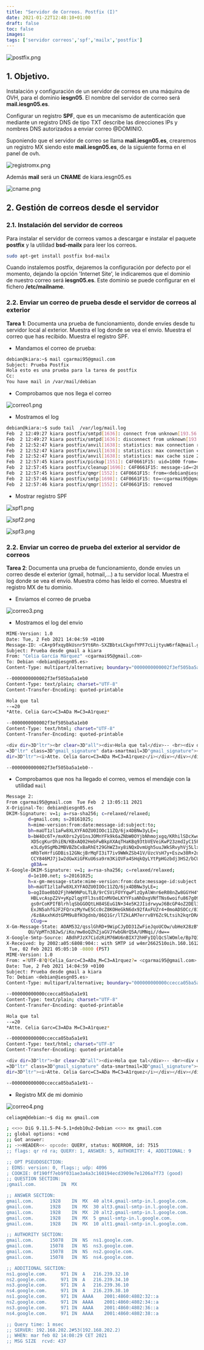 ```yaml
---
title: "Servidor de Correos. Postfix (I)"
date: 2021-01-22T12:48:10+01:00
draft: false
toc: false
images:
tags: ['servidor correos','spf','mailx','postfix']
---
```


![postfix.png](/images/ovh_correo/postfix.png)

## 1. Objetivo. 

Instalación y configuración de un servidor de correos en una máquina de OVH, para el dominio **iesgn05**. El nombre del servidor de correo será **mail.iesgn05.es**.

Configurar un registro **SPF**, que es un mecanismo de autenticación que mediante un registro DNS de tipo TXT describe las direcciones IPs y nombres DNS autorizados a enviar correo @DOMINIO. 

Suponiendo que el servidor de correo se llama **mail.iesgn05.es**, crearemos un registro MX siendo este **mail.iesgn05.es**, de la siguiente forma en el panel de ovh.

![registromx.png](/images/ovh_correo/registromx1.png)

Además **mail** será un **CNAME** de kiara.iesgn05.es

![cname.png](/images/ovh_correo/cname.png)

## 2. Gestión de correos desde el servidor

### 2.1. Instalación del servidor de correos

Para instalar el servidor de correos vamos a descargar e instalar el paquete
**postfix**  y la utilidad **bsd-mailx**  para leer los correos.

```sh
sudo apt-get install postfix bsd-mailx
```

Cuando instalemos postfix, dejaremos la configuración por defecto por el momento, dejando la opción 'Internet Site', le indicaremos que el dominio de nuestro correo será **iesgn05.es**. Este dominio se puede configurar en el fichero **/etc/mailname**.

### 2.2. Enviar un correo de prueba desde el servidor de correos al exterior

**Tarea 1**: Documenta una prueba de funcionamiento, donde envíes desde tu servidor local al exterior. Muestra el log donde se vea el envío. Muestra el correo que has recibido. Muestra el registro SPF.

* Mandamos el correo de prueba:

```sh
debian@kiara:~$ mail cgarmai95@gmail.com
Subject: Prueba Postfix
Hola esto es una prueba para la tarea de postfix
Cc: 
You have mail in /var/mail/debian
```

* Comprobamos que nos llega el correo

![correo1.png](/images/ovh_correo/correo1.png)

*  Mostramos el log

```sh
debian@kiara:~$ sudo tail  /var/log/mail.log
Feb  2 12:49:27 kiara postfix/smtpd[1636]: connect from unknown[193.56.29.44]
Feb  2 12:49:27 kiara postfix/smtpd[1636]: disconnect from unknown[193.56.29.44] ehlo=1 auth=0/1 rset=1 quit=1 commands=3/4
Feb  2 12:52:47 kiara postfix/anvil[1638]: statistics: max connection rate 1/60s for (smtp:209.85.167.181) at Feb  2 12:48:57
Feb  2 12:52:47 kiara postfix/anvil[1638]: statistics: max connection count 1 for (smtp:209.85.167.181) at Feb  2 12:48:57
Feb  2 12:52:47 kiara postfix/anvil[1638]: statistics: max cache size 2 at Feb  2 12:49:27
Feb  2 12:57:45 kiara postfix/pickup[1551]: C4F0661F15: uid=1000 from=<debian>
Feb  2 12:57:45 kiara postfix/cleanup[1696]: C4F0661F15: message-id=<20210202125745.C4F0661F15@kiara.iesgn05.es>
Feb  2 12:57:45 kiara postfix/qmgr[1552]: C4F0661F15: from=<debian@iesgn05.es>, size=448, nrcpt=1 (queue active)
Feb  2 12:57:46 kiara postfix/smtp[1698]: C4F0661F15: to=<cgarmai95@gmail.com>, relay=gmail-smtp-in.l.google.com[64.233.167.27]:25, delay=0.81, delays=0.02/0.01/0.4/0.39, dsn=2.0.0, status=sent (250 2.0.0 OK  1612270666 y16si2203772wmi.219 - gsmtp)
Feb  2 12:57:46 kiara postfix/qmgr[1552]: C4F0661F15: removed

```

* Mostrar registro SPF

![spf1.png](/images/ovh_correo/spf1.png)

![spf2.png](/images/ovh_correo/spf2.png)

![spf3.png](/images/ovh_correo/spf3.png)

### 2.2. Enviar un correo de prueba del exterior al servidor de correos

**Tarea 2**: Documenta una prueba de funcionamiento, donde envíes un correo desde el exterior (gmail, hotmail,…) a tu servidor local. Muestra el log donde se vea el envío. Muestra cómo has leído el correo. Muestra el registro MX de tu dominio.


* Enviamos el correo de prueba

![correo3.png](/images/ovh_correo/correo3.png)

* Mostramos el log del envio

```sh
MIME-Version: 1.0
Date: Tue, 2 Feb 2021 14:04:59 +0100
Message-ID: <CA+p9fxqyBkUsnr5Yt6Rn-SXZBbtxLCkgnfYPF7cLijtyuW6rfA@mail.gmail.com>
Subject: Prueba desde gmail a kiara
From: "Celia García Márquez" <cgarmai95@gmail.com>
To: Debian <debian@iesgn05.es>
Content-Type: multipart/alternative; boundary="0000000000002f3ef505ba5a1eb0"

--0000000000002f3ef505ba5a1eb0
Content-Type: text/plain; charset="UTF-8"
Content-Transfer-Encoding: quoted-printable

Hola que tal
--=20
*Atte. Celia Garc=C3=ADa M=C3=A1rquez*

--0000000000002f3ef505ba5a1eb0
Content-Type: text/html; charset="UTF-8"
Content-Transfer-Encoding: quoted-printable

<div dir=3D"ltr"><br clear=3D"all"><div>Hola que tal</div>-- <br><div dir=
=3D"ltr" class=3D"gmail_signature" data-smartmail=3D"gmail_signature"><div =
dir=3D"ltr"><i>Atte. Celia Garc=C3=ADa M=C3=A1rquez</i></div></div></div>

--0000000000002f3ef505ba5a1eb0--
```

* Comprobamos que nos ha llegado el correo, vemos el mendaje con la utilidad `mail`

```sh
Message 2:
From cgarmai95@gmail.com  Tue Feb  2 13:05:11 2021
X-Original-To: debian@iesgn05.es
DKIM-Signature: v=1; a=rsa-sha256; c=relaxed/relaxed;
        d=gmail.com; s=20161025;
        h=mime-version:from:date:message-id:subject:to;
        bh=maUT1zl1aFw8XLXYFAOZU0IOOc11ZQ/6jx4DBNw3yLE=;
        b=bW4Oc6T+/mxK0rs2yU1nsJOMnYFk9k6aZNbW0OYjbNhmojxgq/KRhilSDcXwd2uNuD
         XD5cgKurDhiEN/KBxAQ02HebFwBkpXXAqTHaKBq93tbVEVeiKwP23zmdIyC15F5d5DTZ
         e3Ldy0SgMb2MBVBZbCxBaRhEt29GhWZ3xy8iNQxDvmUgh5uuJWkSRvyhVj5LlxVrNojY
         mRbTeHrfiGDBis12GNcjBrMqFI3iT7iv9WWkZSb41V/UzcVsH7y+Eszw38R+2qIF32DK
         CCY846MJ7j1w2dGwXiGFKuU6sa9rm3KiQVFa4SHqkQyLYtPpHGzbdj3HS2/bCUnVYyhm
         g03A==
X-Google-DKIM-Signature: v=1; a=rsa-sha256; c=relaxed/relaxed;
        d=1e100.net; s=20161025;
        h=x-gm-message-state:mime-version:from:date:message-id:subject:to;
        bh=maUT1zl1aFw8XLXYFAOZU0IOOc11ZQ/6jx4DBNw3yLE=;
        b=ogIOae0bD2FjhHW9NPoLTLB/9rCSViFOYYqwPlzQyAlWnr6eR08nZw8GGYH4YlTa29
         HBLvcAspZ2V+yKp2lqgYFl3ss0InMVOeLKYYFsaNhDxgVNfTNs6woifu867g09UN68Lp
         gs0rCoKPIfBlrhlqSbGGOQtLH84SEuG1N+34e5K2JIidrwywJ6BcGP4oZ2DEl3kv0Ix1
         ExJN5ahfGJF2FQrxzMyYwE5Cc0cZ8KOHeGkN6dx92fAxFUZr4+0moADSOCc/81PWoIpP
         /6z8AxxhKdtGPM9u8fH3gdnb/86Q1Gr/lTZkLAM7errvBY6Zc9Ltsih2kqrDRAjyzaoi
         CCug==
X-Gm-Message-State: AOAM532/qsslGhRD+9WipCJyDD31ZwFieJqoUCOw/ubHeX28zBYqpVMy
        QU/VpMTn38JwS/iKo/mw8oQZhZjaGVJYwbGNrQ5A/UMNqi//dw==
X-Google-Smtp-Source: ABdhPJzX7CidzRiM76WU6nBIX72hHFyIQlQcSlWOmle/Bp7QIbR/J3P1bI1aFSHIV7GhKS6mi+SY+lWRrS9W0ahnXtk=
X-Received: by 2002:a05:6808:904:: with SMTP id w4mr2662510oih.160.1612271110121;
 Tue, 02 Feb 2021 05:05:10 -0800 (PST)
MIME-Version: 1.0
From: =?UTF-8?Q?Celia_Garc=C3=ADa_M=C3=A1rquez?= <cgarmai95@gmail.com>
Date: Tue, 2 Feb 2021 14:04:59 +0100
Subject: Prueba desde gmail a kiara
To: Debian <debian@iesgn05.es>
Content-Type: multipart/alternative; boundary="000000000000ccecca05ba5a1e91"

--000000000000ccecca05ba5a1e91
Content-Type: text/plain; charset="UTF-8"
Content-Transfer-Encoding: quoted-printable

Hola que tal
--=20
*Atte. Celia Garc=C3=ADa M=C3=A1rquez*

--000000000000ccecca05ba5a1e91
Content-Type: text/html; charset="UTF-8"
Content-Transfer-Encoding: quoted-printable

<div dir=3D"ltr"><br clear=3D"all"><div>Hola que tal</div>-- <br><div dir=
=3D"ltr" class=3D"gmail_signature" data-smartmail=3D"gmail_signature"><div =
dir=3D"ltr"><i>Atte. Celia Garc=C3=ADa M=C3=A1rquez</i></div></div></div>

--000000000000ccecca05ba5a1e91--
```

* Registro MX de mi dominio

![correo4.png](/images/ovh_correo/correo4.png)

```sh
celiagm@debian:~$ dig mx gmail.com

; <<>> DiG 9.11.5-P4-5.1+deb10u2-Debian <<>> mx gmail.com
;; global options: +cmd
;; Got answer:
;; ->>HEADER<<- opcode: QUERY, status: NOERROR, id: 7515
;; flags: qr rd ra; QUERY: 1, ANSWER: 5, AUTHORITY: 4, ADDITIONAL: 9

;; OPT PSEUDOSECTION:
; EDNS: version: 0, flags:; udp: 4096
; COOKIE: 0f190ff7eb9f031ae3a4a3c160194ecd3909e7e1206a7f73 (good)
;; QUESTION SECTION:
;gmail.com.			IN	MX

;; ANSWER SECTION:
gmail.com.		1928	IN	MX	40 alt4.gmail-smtp-in.l.google.com.
gmail.com.		1928	IN	MX	30 alt3.gmail-smtp-in.l.google.com.
gmail.com.		1928	IN	MX	20 alt2.gmail-smtp-in.l.google.com.
gmail.com.		1928	IN	MX	5 gmail-smtp-in.l.google.com.
gmail.com.		1928	IN	MX	10 alt1.gmail-smtp-in.l.google.com.

;; AUTHORITY SECTION:
gmail.com.		15078	IN	NS	ns1.google.com.
gmail.com.		15078	IN	NS	ns3.google.com.
gmail.com.		15078	IN	NS	ns2.google.com.
gmail.com.		15078	IN	NS	ns4.google.com.

;; ADDITIONAL SECTION:
ns1.google.com.		971	IN	A	216.239.32.10
ns2.google.com.		971	IN	A	216.239.34.10
ns3.google.com.		971	IN	A	216.239.36.10
ns4.google.com.		971	IN	A	216.239.38.10
ns1.google.com.		971	IN	AAAA	2001:4860:4802:32::a
ns2.google.com.		971	IN	AAAA	2001:4860:4802:34::a
ns3.google.com.		971	IN	AAAA	2001:4860:4802:36::a
ns4.google.com.		971	IN	AAAA	2001:4860:4802:38::a

;; Query time: 1 msec
;; SERVER: 192.168.202.2#53(192.168.202.2)
;; WHEN: mar feb 02 14:08:29 CET 2021
;; MSG SIZE  rcvd: 437

```